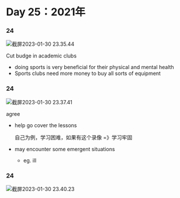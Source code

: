 # Day 25：2021年



### 24

![截屏2023-01-30 23.35.44](https://xingqiu-tuchuang-1256524210.cos.ap-shanghai.myqcloud.com/3978/%E6%88%AA%E5%B1%8F2023-01-30%2023.35.44.png)



Cut budge in academic clubs

- doing sports is very beneficial for their physical and mental health
- Sports clubs need more money to buy all sorts of equipment





### 24

![截屏2023-01-30 23.37.41](https://xingqiu-tuchuang-1256524210.cos.ap-shanghai.myqcloud.com/3978/%E6%88%AA%E5%B1%8F2023-01-30%2023.37.41.png)



agree

- help go cover the lessons

  自己为例，学习困难，如果有这个录像 =》学习牢固

- may encounter some emergent situations

  - eg. ill





### 24

![截屏2023-01-30 23.40.23](https://xingqiu-tuchuang-1256524210.cos.ap-shanghai.myqcloud.com/3978/%E6%88%AA%E5%B1%8F2023-01-30%2023.40.23.png)